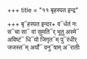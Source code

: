+++
title = "११ बृहस्पत इन्द्र"

+++
बृ᳓हस्पत इन्दर+ व᳓र्धतं नः  
स᳓चा सा᳓ वां सुमति᳓र् भूतु अस्मे᳓  
अविष्टं᳓ धि᳓यो जिगृत᳓म् पु᳓रंधीर्  
जजस्त᳓म् अर्यो᳓ वनु᳓षाम् अ᳓रातीः